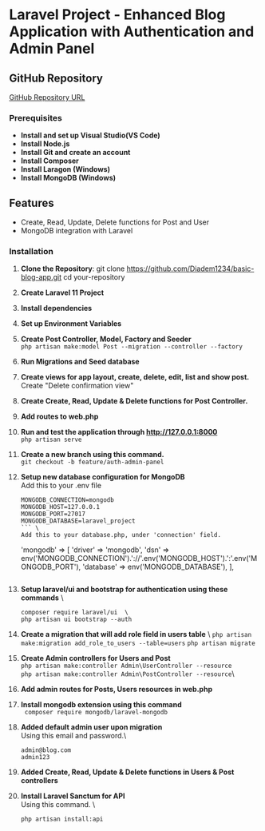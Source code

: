 # Laravel Project - Enhanced Blog Application with Authentication and Admin Panel

## GitHub Repository
[GitHub Repository URL](https://github.com/Diadem1234/basic-blog-app.git)


### Prerequisites
- **Install and set up Visual Studio(VS Code)**
- **Install Node.js**
- **Install Git and create an account**
- **Install Composer**
- **Install Laragon (Windows)**
- **Install MongoDB (Windows)**

## Features
- Create, Read, Update, Delete functions for Post and User
- MongoDB integration with Laravel


### Installation
1. **Clone the Repository**:
   git clone https://github.com/Diadem1234/basic-blog-app.git
   cd your-repository
2. **Create Laravel 11 Project**
3. **Install dependencies**
4. **Set up Environment Variables**
5. **Create Post Controller, Model, Factory and Seeder** \
    ``` php artisan make:model Post --migration --controller --factory ```
6. **Run Migrations and Seed database**
7. **Create views for app layout, create, delete, edit, list and show post.**
     Create "Delete confirmation view"
8. **Create Create, Read, Update & Delete functions for Post Controller.**
9. **Add routes to web.php**
10. **Run and test the application through http://127.0.0.1:8000** \
    ``` php artisan serve ```
11. **Create a new branch using this command.** \
    ```git checkout -b feature/auth-admin-panel```
12. **Setup new database configuration for MongoDB**\
    Add this to your .env file
    ```
    MONGODB_CONNECTION=mongodb
    MONGODB_HOST=127.0.0.1
    MONGODB_PORT=27017
    MONGODB_DATABASE=laravel_project
    ``` \
    Add this to your database.php, under 'connection' field.
    ```
    'mongodb' => [
    'driver'    => 'mongodb',
    'dsn'       => env('MONGODB_CONNECTION').'://'.env('MONGODB_HOST').':'.env('MONGODB_PORT'),
    'database'  => env('MONGODB_DATABASE'),
    ],
    ```
13. **Setup laravel/ui and bootstrap for authentication using these commands** \
    ```
    composer require laravel/ui  \
    php artisan ui bootstrap --auth
    ```
14. **Create a migration that will add role field in users table** \ 
    ``` php artisan make:migration add_role_to_users --table=users ```
    ``` php artisan migrate ```

15. **Create Admin controllers for Users and Post**\
    ``` php artisan make:controller Admin\UserController --resource ```\
    ``` php artisan make:controller Admin\PostController --resource ```\
16. **Add admin routes for Posts, Users resources in web.php**

17. **Install mongodb extension using this command** \
    ``` composer require mongodb/laravel-mongodb```

18. **Added default admin user upon migration** \
    Using this email and password.\
    ```
    admin@blog.com
    admin123
    ```

19. **Added Create, Read, Update & Delete functions in Users & Post controllers** 

20. **Install Laravel Sanctum for API** \
    Using this command. \
    ```
    php artisan install:api
    ```
